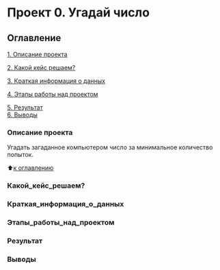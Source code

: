 # Проект 0. Угадай число

## Оглавление
[1. Описание проекта](https://github.com/costaM705/sf_data_science/tree/main/project_0/README.md#Описание_проекта)  

[2. Какой кейс решаем?](https://github.com/costaM705/sf_data_science/tree/main/project_0/README.md#Какой_кейс_решаем?)  

[3. Краткая информация о данных](https://github.com/costaM705/sf_data_science/tree/main/project_0/README.md#Краткая_информация_о_данных)  

[4. Этапы работы над проектом](https://github.com/costaM705/sf_data_science/tree/main/project_0/README.md#Этапы_работы_над_проектом)  

[5. Результат](https://github.com/costaM705/sf_data_science/tree/main/project_0/README.md#Результат)  
[6. Выводы](https://github.com/costaM705/sf_data_science/tree/main/project_0/README.md#Выводы)  


### Описание проекта
Угадать загаданное компьютером число за минимальное количество попыток.

:arrow_up:[к оглавлению](https://github.com/costaM705/sf_data_science/tree/main/project_0/README.md#Оглавление)

### Какой_кейс_решаем?

### Краткая_информация_о_данных

### Этапы_работы_над_проектом

### Результат

### Выводы

